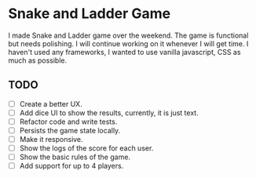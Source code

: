 # Snake and Ladder Game

I made Snake and Ladder game over the weekend. The game is functional but needs polishing. I will continue working on it whenever I will get time. I haven't used any frameworks, I wanted to use vanilla javascript, CSS as much as possible.

## TODO

- [ ] Create a better UX.  
- [ ] Add dice UI to show the results, currently, it is just text.  
- [ ] Refactor code and write tests.  
- [ ] Persists the game state locally.  
- [ ] Make it responsive.  
- [ ] Show the logs of the score for each user.  
- [ ] Show the basic rules of the game.  
- [ ] Add support for up to 4 players.  